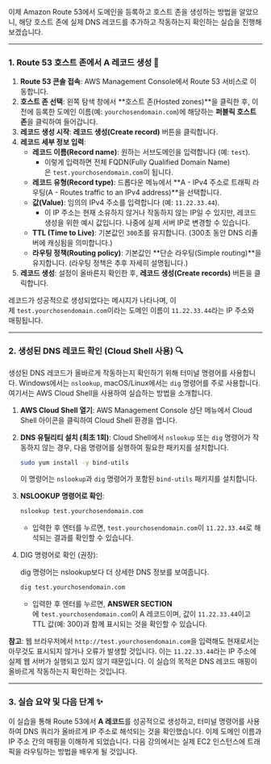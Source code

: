 
이제 Amazon Route 53에서 도메인을 등록하고 호스트 존을 생성하는 방법을 알았으니, 해당 호스트 존에 실제 DNS 레코드를 추가하고 작동하는지 확인하는 실습을 진행해 보겠습니다.

---

### 1. Route 53 호스트 존에서 A 레코드 생성 🚀

1. **Route 53 콘솔 접속**: AWS Management Console에서 Route 53 서비스로 이동합니다.
2. **호스트 존 선택**: 왼쪽 탐색 창에서 **호스트 존(Hosted zones)**을 클릭한 후, 이전에 등록한 도메인 이름(예: `yourchosendomain.com`)에 해당하는 **퍼블릭 호스트 존**을 클릭하여 들어갑니다.
3. **레코드 생성 시작**: **레코드 생성(Create record)** 버튼을 클릭합니다.
4. **레코드 세부 정보 입력**:
    - **레코드 이름(Record name)**: 원하는 서브도메인을 입력합니다 (예: `test`).
        - 이렇게 입력하면 전체 FQDN(Fully Qualified Domain Name)은 `test.yourchosendomain.com`이 됩니다.
    - **레코드 유형(Record type)**: 드롭다운 메뉴에서 **A - IPv4 주소로 트래픽 라우팅(A - Routes traffic to an IPv4 address)**을 선택합니다.
    - **값(Value)**: 임의의 IPv4 주소를 입력합니다 (예: `11.22.33.44`).
        - 이 IP 주소는 현재 소유하지 않거나 작동하지 않는 IP일 수 있지만, 레코드 생성을 위한 예시 값입니다. 나중에 실제 서버 IP로 변경할 수 있습니다.
    - **TTL (Time to Live)**: 기본값인 `300`초를 유지합니다. (300초 동안 DNS 리졸버에 캐싱됨을 의미합니다.)
    - **라우팅 정책(Routing policy)**: 기본값인 **단순 라우팅(Simple routing)**을 유지합니다. (라우팅 정책은 추후 자세히 설명됩니다.)
5. **레코드 생성**: 설정이 올바른지 확인한 후, **레코드 생성(Create records)** 버튼을 클릭합니다.

레코드가 성공적으로 생성되었다는 메시지가 나타나며, 이제 `test.yourchosendomain.com`이라는 도메인 이름이 `11.22.33.44`라는 IP 주소와 매핑됩니다.

---

### 2. 생성된 DNS 레코드 확인 (Cloud Shell 사용) 🔍

생성된 DNS 레코드가 올바르게 작동하는지 확인하기 위해 터미널 명령어를 사용합니다. Windows에서는 `nslookup`, macOS/Linux에서는 `dig` 명령어를 주로 사용합니다. 여기서는 AWS Cloud Shell을 사용하여 실습하는 방법을 소개합니다.

1. **AWS Cloud Shell 열기**: AWS Management Console 상단 메뉴에서 Cloud Shell 아이콘을 클릭하여 Cloud Shell 환경을 엽니다.
2. **DNS 유틸리티 설치 (최초 1회)**: Cloud Shell에서 `nslookup` 또는 `dig` 명령어가 작동하지 않는 경우, 다음 명령어를 실행하여 필요한 패키지를 설치합니다.

    ```bash
    sudo yum install -y bind-utils
    ```
    
    이 명령어는 `nslookup`과 `dig` 명령어가 포함된 `bind-utils` 패키지를 설치합니다.
    
3. **NSLOOKUP 명령어로 확인**:
    
    ```bash
    nslookup test.yourchosendomain.com
    ```
    
    - 입력한 후 엔터를 누르면, `test.yourchosendomain.com`이 `11.22.33.44`로 해석되는 결과를 확인할 수 있습니다.
    
4. DIG 명령어로 확인 (권장):
    
    dig 명령어는 nslookup보다 더 상세한 DNS 정보를 보여줍니다.

    
    ```bash
    dig test.yourchosendomain.com
    ```
    
    - 입력한 후 엔터를 누르면, **ANSWER SECTION**에 `test.yourchosendomain.com`이 A 레코드이며, 값이 `11.22.33.44`이고 TTL 값(예: 300)과 함께 표시되는 것을 확인할 수 있습니다.


**참고**: 웹 브라우저에서 `http://test.yourchosendomain.com`을 입력해도 현재로서는 아무것도 표시되지 않거나 오류가 발생할 것입니다. 이는 `11.22.33.44`라는 IP 주소에 실제 웹 서버가 실행되고 있지 않기 때문입니다. 이 실습의 목적은 DNS 레코드 매핑이 올바르게 작동하는지 확인하는 것입니다.

---

### 3. 실습 요약 및 다음 단계 ✨

이 실습을 통해 Route 53에서 **A 레코드**를 성공적으로 생성하고, 터미널 명령어를 사용하여 DNS 쿼리가 올바르게 IP 주소로 해석되는 것을 확인했습니다. 이제 도메인 이름과 IP 주소 간의 매핑을 이해하게 되었습니다. 다음 강의에서는 실제 EC2 인스턴스에 트래픽을 라우팅하는 방법을 배우게 될 것입니다.
